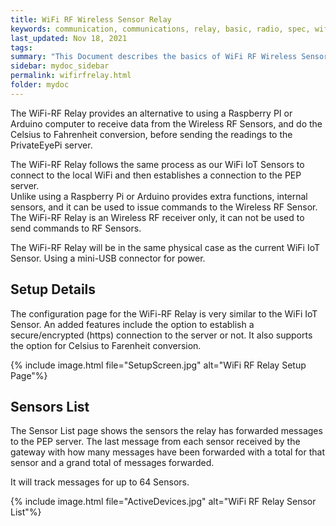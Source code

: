 ```yaml
---
title: WiFi RF Wireless Sensor Relay
keywords: communication, communications, relay, basic, radio, spec, wifi, sensor
last_updated: Nov 18, 2021
tags:
summary: "This Document describes the basics of WiFi RF Wireless Sensor Relay,or WiFi-RF Relay"
sidebar: mydoc_sidebar
permalink: wifirfrelay.html
folder: mydoc
---
```


The WiFi-RF Relay provides an alternative to using a Raspberry PI or Arduino computer to receive data from the Wireless RF Sensors, and do the Celsius to Fahrenheit conversion, before sending the readings to the PrivateEyePi server.

The WiFi-RF Relay follows the same process as our WiFi IoT Sensors to connect to the local WiFi and then establishes a connection to the PEP server. <br />
Unlike using a Raspberry Pi or Arduino provides extra functions, internal sensors, and it can be used to issue commands to the Wireless RF Sensor. <br />
The WiFi-RF Relay is an Wireless RF receiver only,  it can not be used to send commands to RF Sensors.

The WiFi-RF Relay will be in the same physical case as the current WiFi IoT Sensor.  Using a mini-USB connector for power.


## Setup Details
The configuration page for the WiFi-RF Relay is very similar to the WiFi IoT Sensor. An added features include the option to establish a secure/encrypted (https) connection to the server or not.  It also supports the option for Celsius to Farenheit conversion.

{% include image.html file="SetupScreen.jpg" alt="WiFi RF Relay Setup Page"%}


## Sensors List
The Sensor List page shows the sensors the relay has forwarded messages to the PEP server. The last message from each sensor received by the gateway with how many messages have been forwarded with a total for that sensor and a grand total of messages forwarded.

It will track messages for up to 64 Sensors.

{% include image.html file="ActiveDevices.jpg" alt="WiFi RF Relay Sensor List"%}



